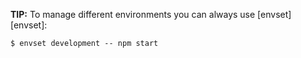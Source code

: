 **TIP:** To manage different environments you can always use [envset][envset]:

```
$ envset development -- npm start
```
